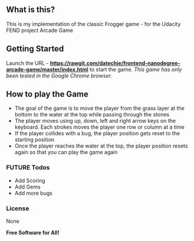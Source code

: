 ## What is this?
This is my implementation of the classic Frogger game - for the Udacity FEND project Arcade Game

## Getting Started
Launch the URL - **https://rawgit.com/datechie/frontend-nanodegree-arcade-game/master/index.html** to start the game. _This game has only been tested in the Google Chrome browser._

## How to play the Game
 - The goal of the game is to move the player from the grass layer at the bottom to the water at the top while passing through the stones
 - The player moves using up, down, left and right arrow keys on the keyboard. Each strokes moves the player one row or column at a time
 - If the player collides with a bug, the player position gets reset to the starting position
 - Once the player reaches the water at the top, the player position resets again so that you can play the game again

### FUTURE Todos

 - Add Scoring
 - Add Gems
 - Add more bugs

### License
None

**Free Software for All!**